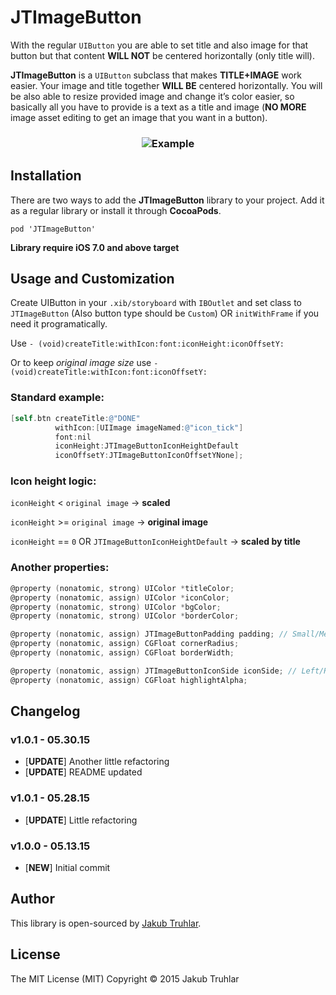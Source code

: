 # JTImageButton
With the regular `UIButton` you are able to set title and also image for that button but that content **WILL NOT** be centered horizontally (only title will). 

**JTImageButton** is a `UIButton` subclass that makes **TITLE+IMAGE** work easier. Your image and title together **WILL BE** centered horizontally. You will be also able to resize provided image and change it’s color easier, so basically all you have to provide is a text as a title and image (**NO MORE** image asset editing to get an image that you want in a button).

<h3 align="center">
  <img src="https://github.com/kubatru/JTImageButton/blob/master/Screens/img_example.png" alt="Example"/>
</h3>

## Installation
There are two ways to add the **JTImageButton** library to your project. Add it as a regular library or install it through **CocoaPods**.

`pod 'JTImageButton'`

**Library require iOS 7.0 and above target**

## Usage and Customization

Create UIButton in your `.xib/storyboard` with `IBOutlet` and set class to `JTImageButton` (Also button type should be `Custom`) OR `initWithFrame` if you need it programatically.

Use `- (void)createTitle:withIcon:font:iconHeight:iconOffsetY:`

Or to keep *original image size* use `- (void)createTitle:withIcon:font:iconOffsetY:`

### Standard example:
```objective-c
[self.btn createTitle:@"DONE" 
          withIcon:[UIImage imageNamed:@"icon_tick"] 
          font:nil 
          iconHeight:JTImageButtonIconHeightDefault 
          iconOffsetY:JTImageButtonIconOffsetYNone];
```


### Icon height logic:

`iconHeight` < `original image` -> **scaled**

`iconHeight` >= `original image` -> **original image**

`iconHeight` == `0` OR `JTImageButtonIconHeightDefault` -> **scaled by title**


### Another properties:
```objective-c
@property (nonatomic, strong) UIColor *titleColor;
@property (nonatomic, assign) UIColor *iconColor;
@property (nonatomic, strong) UIColor *bgColor;
@property (nonatomic, strong) UIColor *borderColor;

@property (nonatomic, assign) JTImageButtonPadding padding; // Small/Medium/Big/None
@property (nonatomic, assign) CGFloat cornerRadius;
@property (nonatomic, assign) CGFloat borderWidth;

@property (nonatomic, assign) JTImageButtonIconSide iconSide; // Left/Right
@property (nonatomic, assign) CGFloat highlightAlpha;
```

## Changelog

### v1.0.1 - 05.30.15
- [**UPDATE**] Another little refactoring
- [**UPDATE**] README updated

### v1.0.1 - 05.28.15
- [**UPDATE**] Little refactoring

### v1.0.0 - 05.13.15
- [**NEW**] Initial commit

## Author
This library is open-sourced by [Jakub Truhlar](http://kubatruhlar.cz).
    
## License
The MIT License (MIT)
Copyright © 2015 Jakub Truhlar
